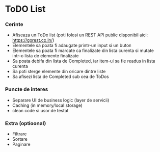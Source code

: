 # ToDO List

### Cerinte
- Afiseaza un ToDo list (poti folosi un REST API public disponibil aici: https://gorest.co.in/)
- Elementele sa poata fi adaugate printr-un input si un buton
- Elementele sa poata fi marcate ca finalizate din lista curenta si mutate intr-o lista de elemente finalizate
- Sa poata debifa din lista de Completed, iar item-ul sa fie readus in lista curenta 
- Sa poti sterge elemente din oricare dintre liste
- Sa afisezi lista de Completed sub cea de ToDos

### Puncte de interes
- Separare UI de business logic (layer de servicii)
- Caching (in memory/local storage)
- clean code si usor de testat

### Extra (optioonal)
- Filtrare
- Sortare
- Paginare

